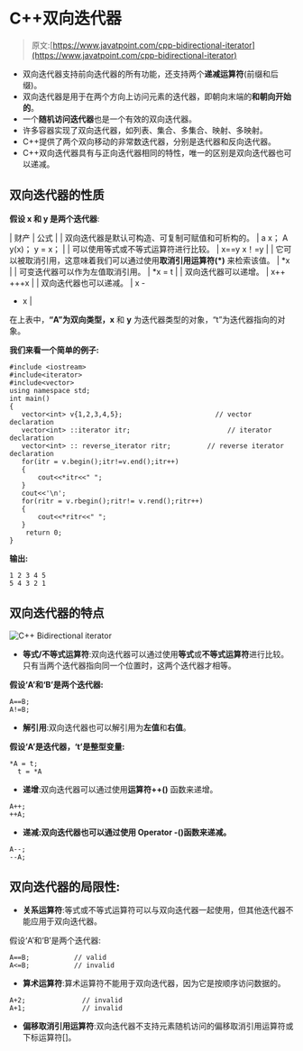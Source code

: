 # C++双向迭代器

> 原文:[https://www.javatpoint.com/cpp-bidirectional-iterator](https://www.javatpoint.com/cpp-bidirectional-iterator)

*   双向迭代器支持前向迭代器的所有功能，还支持两个**递减运算符**(前缀和后缀)。
*   双向迭代器是用于在两个方向上访问元素的迭代器，即朝向末端的**和朝向开始的**。
*   一个**随机访问迭代器**也是一个有效的双向迭代器。
*   许多容器实现了双向迭代器，如列表、集合、多集合、映射、多映射。
*   C++提供了两个双向移动的非常数迭代器，分别是迭代器和反向迭代器。
*   C++双向迭代器具有与正向迭代器相同的特性，唯一的区别是双向迭代器也可以递减。

## 双向迭代器的性质

**假设 x 和 y 是两个迭代器**:

| 财产 | 公式 |
| 双向迭代器是默认可构造、可复制可赋值和可析构的。 | a x；
A y(x)；
y = x； |
| 可以使用等式或不等式运算符进行比较。 | x==y
x！=y |
| 它可以被取消引用，这意味着我们可以通过使用**取消引用运算符(*)** 来检索该值。 | *x |
| 可变迭代器可以作为左值取消引用。 | *x = t |
| 双向迭代器可以递增。 | x++
+++x |
| 双向迭代器也可以递减。 | x -
- x |

在上表中，**“A”为双向类型，x** 和 **y** 为迭代器类型的对象，“t”为迭代器指向的对象。

**我们来看一个简单的例子:**

```
#include <iostream>
#include<iterator>
#include<vector>
using namespace std;
int main()
{
   vector<int> v{1,2,3,4,5};                       // vector declaration
   vector<int> ::iterator itr;                        // iterator declaration
   vector<int> :: reverse_iterator ritr;         // reverse iterator declaration
   for(itr = v.begin();itr!=v.end();itr++)
   {
       cout<<*itr<<" ";
   }
   cout<<'\n';
   for(ritr = v.rbegin();ritr!= v.rend();ritr++)
   {
       cout<<*ritr<<" ";
   }
    return 0;
}

```

**输出:**

```
1 2 3 4 5
5 4 3 2 1

```

## 双向迭代器的特点

![C++ Bidirectional iterator](../Images/7e6fda42436a87282db80428939cf730.png)

*   **等式/不等式运算符**:双向迭代器可以通过使用**等式**或**不等式运算符**进行比较。只有当两个迭代器指向同一个位置时，这两个迭代器才相等。

**假设‘A’和‘B’是两个迭代器:**

```
A==B;
A!=B;

```

*   **解引用**:双向迭代器也可以解引用为**左值**和**右值**。

**假设‘A’是迭代器，‘t’是整型变量:**

```
*A = t;
  t = *A

```

*   **递增**:双向迭代器可以通过使用**运算符++()** 函数来递增。

```
A++;
++A;

```

*   **递减:双向迭代器也可以通过使用 Operator -()函数来递减。**

```
A--;
--A;

```

## 双向迭代器的局限性:

*   **关系运算符**:等式或不等式运算符可以与双向迭代器一起使用，但其他迭代器不能应用于双向迭代器。

假设‘A’和‘B’是两个迭代器:

```
A==B;           // valid
A<=B;           // invalid

```

*   **算术运算符**:算术运算符不能用于双向迭代器，因为它是按顺序访问数据的。

```
A+2;              // invalid
A+1;              // invalid

```

*   **偏移取消引用运算符**:双向迭代器不支持元素随机访问的偏移取消引用运算符或下标运算符[]。